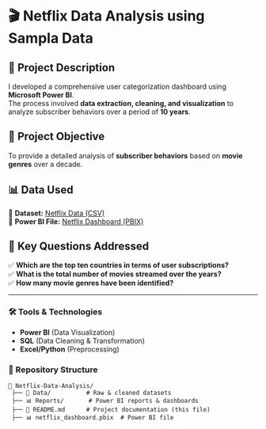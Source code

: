 # 🎬 Netflix Data Analysis using Sampla Data


## 📌 Project Description  
I developed a comprehensive user categorization dashboard using **Microsoft Power BI**.  
The process involved **data extraction, cleaning, and visualization** to analyze subscriber behaviors over a period of **10 years**.

## 🎯 Project Objective  
To provide a detailed analysis of **subscriber behaviors** based on **movie genres** over a decade.

## 📊 Data Used  
📂 **Dataset:** [Netflix Data (CSV)](https://raw.githubusercontent.com/okoyechioma/CHIOMA-OKOYE-PROJECTS/refs/heads/main/netflix_titles.csv)  
📂 **Power BI File:** [Netflix Dashboard (PBIX)](your-pbix-link-here)  

## 🔑 Key Questions Addressed  
✅ **Which are the top ten countries in terms of user subscriptions?**  
✅ **What is the total number of movies streamed over the years?**  
✅ **How many movie genres have been identified?**  

---

### 🛠 Tools & Technologies  
- **Power BI** (Data Visualization)  
- **SQL** (Data Cleaning & Transformation)  
- **Excel/Python** (Preprocessing)  

### 📂 Repository Structure  
```plaintext
📂 Netflix-Data-Analysis/
 ├── 📁 Data/          # Raw & cleaned datasets
 ├── 📊 Reports/       # Power BI reports & dashboards
 ├── 📜 README.md      # Project documentation (this file)
 ├── 📊 netflix_dashboard.pbix  # Power BI file
